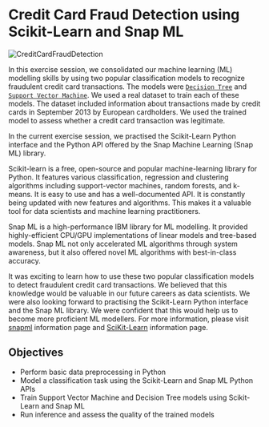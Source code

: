 # **Credit Card Fraud Detection using Scikit-Learn and Snap ML**
![CreditCardFraudDetection](https://storage.googleapis.com/kaggle-datasets-images/310/684/3503c6c827ca269cc00ffa66f2a9c207/dataset-cover.jpg)


In this exercise session, we consolidated our machine learning (ML) modelling skills by using two popular classification models to recognize fraudulent credit card transactions. The models were [`Decision Tree`](https://en.wikipedia.org/wiki/Decision_tree) and [`Support Vector Machine`](https://en.wikipedia.org/wiki/Support_vector_machine). We used a real dataset to train each of these models. The dataset included information about transactions made by credit cards in September 2013 by European cardholders. We used the trained model to assess whether a credit card transaction was legitimate.


In the current exercise session, we practised the Scikit-Learn Python interface and the Python API offered by the Snap Machine Learning (Snap ML) library.

Scikit-learn is a free, open-source and popular machine-learning library for Python. It features various classification, regression and clustering algorithms including support-vector machines, random forests, and k-means. It is easy to use and has a well-documented API. It is constantly being updated with new features and algorithms. This makes it a valuable tool for data scientists and machine learning practitioners.

Snap ML is a high-performance IBM library for ML modelling. It provided highly-efficient CPU/GPU implementations of linear models and tree-based models. Snap ML not only accelerated ML algorithms through system awareness, but it also offered novel ML algorithms with best-in-class accuracy.

It was exciting to learn how to use these two popular classification models to detect fraudulent credit card transactions. We believed that this knowledge would be valuable in our future careers as data scientists. We were also looking forward to practising the Scikit-Learn Python interface and the Snap ML library. We were confident that this would help us to become more proficient ML modellers. For more information, please visit [snapml](https://snapml.readthedocs.io/en/latest/) information page and [SciKit-Learn](https://scikit-learn.org/stable/index.html) information page.

## Objectives
- Perform basic data preprocessing in Python
- Model a classification task using the Scikit-Learn and Snap ML Python APIs
- Train Support Vector Machine and Decision Tree models using Scikit-Learn and Snap ML
- Run inference and assess the quality of the trained models
